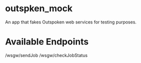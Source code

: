 # outspken_mock

An app that fakes Outspoken web services for testing purposes.

# Available Endpoints

/wsgw/sendJob
/wsgw/checkJobStatus